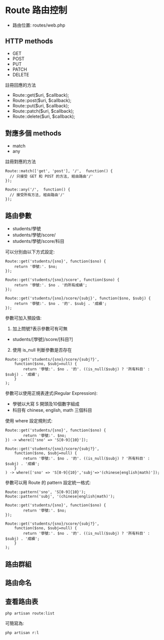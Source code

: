 # Route 路由控制

- 路由位置: routes/web.php

## HTTP methods

- GET
- POST
- PUT
- PATCH
- DELETE

註冊回應的方法

- Route::get($uri, $callback);
- Route::post($uri, $callback);
- Route::put($uri, $callback);
- Route::patch($uri, $callback);
- Route::delete($uri, $callback);

## 對應多個 methods

- match
- any

註冊對應的方法

    Route::match(['get', 'post'], '/',  function() {
      // 只接受 GET 和 POST 的方法, 經由路由'/'
    });
    
    Route::any('/',  function() {
      // 接受所有方法, 經由路由'/'
    });
    
## 路由參數

  - students/學號
  - students/學號/score/
  - students/學號/score/科目
    
可以分別由以下方式設定:

    Route::get('students/{sno}', function($sno) {
        return '學號:'. $no;
    });
    
    Route::get('students/{sno}/score', function($sno) {
        return '學號:'. $no . '的所有成績';
    });
    
    Route::get('students/{sno}/score/{subj}', function($sno, $subj) {
        return '學號:'. $no . '的'. $subj . '成績';
    });
    
參數可加入預設值:

  1. 加上問號?表示參數可有可無
  
  - students/[學號]/score/[科目?]

  2. 使用 is_null 判斷參數是否存在

    Route::get('students/{sno}/score/{subj?}',
        function($sno, $subj=null) {
            return '學號:'. $no . '的'. ((is_null($subj) ? '所有科目' : $subj) . '成績';
        }
    );
    
參數可以使用正規表達式(Regular Expression):

  - 學號以大寫 S 開頭及10個數字組成
  - 科目有 chinese, english, math 三個科目

使用 where 設定規則式:

    Route::get('students/{sno}', function($sno) {
            return '學號:'. $no;
    }) -> where(['sno' => 'S[0-9]{10}']);
   
    Route::get('students/{sno}/score/{subj?}',
        function($sno, $subj=null) {
            return '學號:'. $no . '的'. ((is_null($subj) ? '所有科目' : $subj) . '成績';
        }
    ) -> where(['sno' => 'S[0-9]{10}','subj'=>'(chinese|english|math)']);

參數可以用 Route 的 pattern 設定統一格式:

    Route::pattern('sno', 'S[0-9]{10}');
    Route::pattern('subj', '(chinese|english|math)');
    
    Route::get('students/{sno}', function($sno) {
            return '學號:'. $no;
    });
   
    Route::get('students/{sno}/score/{subj?}',
        function($sno, $subj=null) {
            return '學號:'. $no . '的'. ((is_null($subj) ? '所有科目' : $subj) . '成績';
        }
    );

## 路由群組

## 路由命名

## 查看路由表

    php artisan route:list
    
可簡寫為:

    php artisan r:l
